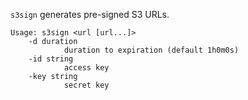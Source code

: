 `s3sign` generates pre-signed S3 URLs.

	Usage: s3sign <url [url...]>
		-d duration
				duration to expiration (default 1h0m0s)
		-id string
				access key
		-key string
				secret key
